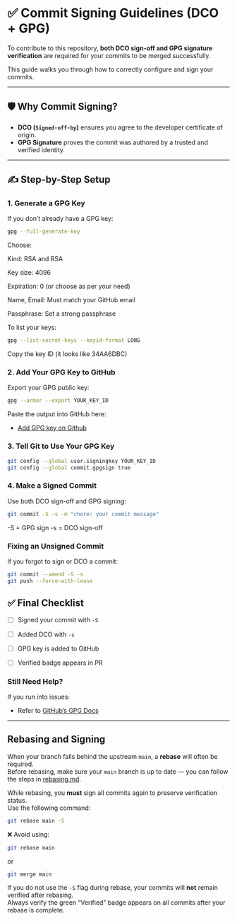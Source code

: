 # ✅ Commit Signing Guidelines (DCO + GPG)

To contribute to this repository, **both DCO sign-off and GPG signature verification** are required for your commits to be merged successfully.

This guide walks you through how to correctly configure and sign your commits.

---

## 🛡️ Why Commit Signing?

- **DCO (`Signed-off-by`)** ensures you agree to the developer certificate of origin.
- **GPG Signature** proves the commit was authored by a trusted and verified identity.

---

## ✍️ Step-by-Step Setup

### 1. Generate a GPG Key

If you don’t already have a GPG key:

```bash
gpg --full-generate-key
```

Choose:

Kind: RSA and RSA

Key size: 4096

Expiration: 0 (or choose as per your need)

Name, Email: Must match your GitHub email

Passphrase: Set a strong passphrase 

To list your keys:

```bash
gpg --list-secret-keys --keyid-format LONG 
```
Copy the key ID (it looks like 34AA6DBC)

### 2. Add Your GPG Key to GitHub

Export your GPG public key:

```bash
gpg --armor --export YOUR_KEY_ID
```
Paste the output into GitHub here:


- [Add GPG key on Github ](https://github.com/settings/gpg/new)

### 3. Tell Git to Use Your GPG Key

```bash
git config --global user.signingkey YOUR_KEY_ID
git config --global commit.gpgsign true
```

### 4. Make a Signed Commit

Use both DCO sign-off and GPG signing:

```bash
git commit -S -s -m "chore: your commit message"
```

-S = GPG sign
-s = DCO sign-off

### Fixing an Unsigned Commit

If you forgot to sign or DCO a commit:

```bash
git commit --amend -S -s
git push --force-with-lease
```

## ✅ Final Checklist

- [ ] Signed your commit with `-S`
- [ ] Added DCO with `-s`
- [ ] GPG key is added to GitHub
- [ ] Verified badge appears in PR


### Still Need Help?

If you run into issues:

- Refer to [GitHub’s GPG Docs](https://docs.github.com/en/authentication/managing-commit-signature-verification)

---
##  Rebasing and Signing
When your branch falls behind the upstream `main`, a **rebase** will often be required.  
Before rebasing, make sure your `main` branch is up to date — you can follow the steps in [rebasing.md](./rebasing.md).

While rebasing, you **must** sign all commits again to preserve verification status.  
Use the following command:
```bash
git rebase main -S
```

❌ Avoid using:
```bash
git rebase main
```
or
```bash
git merge main
```
If you do not use the `-S` flag during rebase, your commits will **not** remain verified after rebasing.  
Always verify the green “Verified” badge appears on all commits after your rebase is complete.
